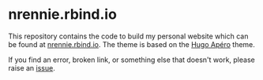 # nrennie.rbind.io

This repository contains the code to build my personal website which can be found at [nrennie.rbind.io](https://nrennie.rbind.io/). The theme is based on the [Hugo Apéro](https://hugo-apero-docs.netlify.app/) theme.

If you find an error, broken link, or something else that doesn't work, please raise an [issue](https://github.com/nrennie/nrennie.github.io/issues).
